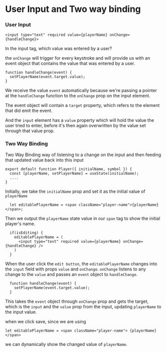 # User Input and Two way binding

### User Input
```JSX
<input type="text" required value={playerName} onChange={handleChange}>
```

In the input tag, which value was entered by a user?

the `onChange` will trigger for every keystroke and will provide us with an event object that contains the value that was entered by a user.

```JSX
function handleChange(event) {
  setPlayerName(event.target.value);
}
```

We receive the value `event` automatically because we're passing a pointer at the `handleChange` function to the `onChange` prop on the input element.

The event object will contain a `target` property, which refers to the element that did emit the event.

And the `input` element has a `value` property which will hold the value the user tried to enter, before it's then again overwritten by the value set through that value prop.


### Two Way Binding
Two Way Binding
  way of listening to a change on the input and then feeding that updated value back into this input

```JSX
export default function Player({ initialName, symbol }) {
  const [playerName, setPlayerName] = useState(initialName);
  ....
}
```

Initially, we take the `initialName` prop and set it as the initial value of `playerName`

```JSX
  let editablePlayerName = <span className="player-name">{playerName}</span>;
```

Then we output the `playerName` state value in our `span` tag to show the initial player's name.

```JSX
  if(isEditing) {
    editablePlayerName = (
      <input type="text" required value={playerName} onChange={handleChange} />
    )
  }
```

When the user click the `edit button`, the `editablePlayerName` changes into the `input` field with props `value` and `onChange`.
`onChange` listens to any change to the `value` and passes an `event` object to `handleChange`.

```JSX
  function handleChange(event) {
    setPlayerName(event.target.value);
  }
```

This takes the `event` object through `onChange` prop and gets the target, which is the `input` and the `value` prop from the input, updating `playerName` to the input value.

when we click save, since we are using
```JSX
let editablePlayerName = <span className="player-name"> {playerName} </span>
```

we can dynamically show the changed value of `playerName`. 